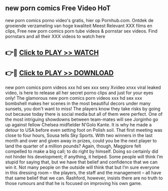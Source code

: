## new porn comics Free Video HoT 

new porn comics porno video's gratis, hier op Pornhub.com. Ontdek de groeiende verzameling van hoge kwaliteit Meest Relevant XXX films en clips,
Free new porn comics porn tube videos & pornstar sex videos. Find pornstars and all their XXX videos to watch here


## 👉🔴 [Click to PLAY >> WATCH](http://us.freeplayer.one?title=new_porn_comics&ref=16D)

## 👉🔴 [Click to PLAY >> DOWNLOAD](http://us.freeplayer.one?title=new_porn_comics&ref=16D)


new porn comics porn videos xxx hd sex xxx sexy Xvideo xnxx viral leaked video, is here to release all her secret porno clips and just for your eyes only! The glamorous new porn comics porn videos xxx hd sex xxx bombshell makes her scenes in the most beautiful decors under many sunsets, you don't want to miss! The players know they take risks by going out because today there is social media but all of them were perfect. One of the most intriguing showdowns between team-mates will see Jorginho go up against fellow Chelsea midfielder N'Golo Kante. It is why he made a detour to USA before even setting foot on Polish soil. That first meeting was close to four hours, Sousa tells Sky Sports. With two winners in the last month and over and given away in prizes, could you be the next player to land the quarter of a million pounds? Again, though, Maggiore felt compelled to make a big call; to do right by himself. Doing so certainly did not hinder his development; if anything, it helped. Some people will think I’m stupid for saying that, but we have that belief and confidence that we can win it. Not many people on the outside will think that but I’m sure everyone in this dressing room – the players, the staff and the management – all have that same belief that we can. Rashford, however, insists there are no truth to those rumours and that he is focused on improving his own game.
